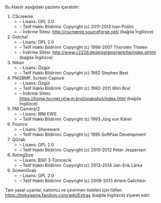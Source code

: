 Bu klasör aşağıdaki yazılımı içerebilir:

1. CScreenie
   - – Lisans: GPL 3.0
   - – Telif Hakkı Bildirimi: Copyright (c) 2011-2012 Ivan Poštić
   - – İndirme Sitesi: http://cscreenie.sourceforge.net/ (bağda İngilizce)
2. Gotcha!
   - – Lisans: GPL 2.0
   - – Telif Hakkı Bildirimi: Copyright (c) 1998-2007 Thorsten Thielen
   - – İndirme Sitesi: http://www.c2226.de/programs/gotcha/index.phtml (bağda İngilizce)
3. Nikon
   - – Lisans: Özgür
   - – Telif Hakkı Bildirimi: Copyright (c) 1992 Stephen Best
4. PM2BMP, Screen Capture
   - – Lisans: Özgür
   - – Telif Hakkı Bildirimi: Copyright (c) 1992-2011 Wim Brul
   - – İndirme Sitesi: https://home.hccnet.nl/w.m.brul/snapshot/index.html (bağda İngilizce)
5. PM Camera/2
   - – Lisans: IBM EWS
   - – Telif Hakkı Bildirimi: Copyright (c) 1993 Jürg von Känel
6. Pounce
   - – Lisans: Shareware
   - – Telif Hakkı Bildirimi: Copyright (c) 1995 SoftPaw Development
7. QGrab
   - – Lisans: GPL 2.0
   - – Telif Hakkı Bildirimi: Copyright (c) 2010-2012 Peter Jespersen
8. RxImgSize
   - – Lisans: BSD 3-Tümcecik
   - – Telif Hakkı Bildirimi: Copyright (c) 2013-2014 Jan-Erik Lärka
9. ScreenGrab
   - – Lisans: GPL 2.0
   - – Telif Hakkı Bildirimi: Copyright (c) 2009-2013 Artem Galichkin

Tam yasal uyarılar, katılımcı ve çevirmen listeleri için lütfen https://bobsgame.fandom.com/wiki/Extras (bağda İngilizce) ziyaret edin
